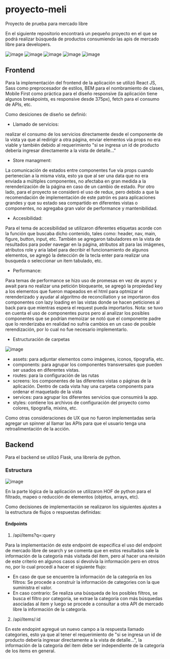 # proyecto-meli
Proyecto de prueba para mercado libre

En el siguiente repositorio encontrará un pequeño proyecto en el que se podrá realizar búsqueda de productos consumiendo las apis de mercado libre para developers.

![image](https://user-images.githubusercontent.com/45438216/168727285-b006febd-fcf5-4361-bc05-b75537dad47b.png)
![image](https://user-images.githubusercontent.com/45438216/168727459-dc26366a-2aec-41bc-996e-719e3f7689b1.png)
![image](https://user-images.githubusercontent.com/45438216/168728079-9ff1675c-05a1-4967-b7b3-c24d0247bf72.png)
![image](https://user-images.githubusercontent.com/45438216/168727600-047c4f81-dbf9-4a6d-bd73-050f5c85b7a1.png)
![image](https://user-images.githubusercontent.com/45438216/168728040-4bf3b793-8942-4ecf-8916-60457c73e1b3.png)


## Frontend
Para la implementación del frontend de la aplicación se utilizó React JS, Sass como preprocesador de estilos, BEM para el nombramiento de clases, Mobile First como práctica para el diseño responsive (la aplicación tiene algunos breakpoints, es responsive desde 375px), fetch para el consumo de APIs, etc.

Como desiciones de diseño se definió:

-  Llamado de servicios:

realizar el consumo de los servicios directamente desde el componente de la vista ya que al redirigir a otra página, enviar elementos vía props no era viable y también debido al requerimiento "si se ingresa un id de producto debería ingresar directamente a la vista de detalle..."

- Store managment:

La comunicación de estados entre componentes fue vía props cuando pertenecían a la misma vista, esto ya que al ser una data que no era enviada a múltiples componentes, no afectaba en gran medida a la rerenderización de la página en caso de un cambio de estado. Por otro lado, para el proyecto se consideró el uso de redux, pero debido a que la recomendación de implementación de este patrón es para aplicaciones grandes y que su estado sea compartido en diferentes vistas o componentes, no agregaba gran valor de performance y mantenibilidad.

- Accesibilidad:

Para el tema de accesibilidad se utilizaron diferentes etiquetas acorde con la función que buscaba dicho contenido, tales como: header, nav, main, figure, button, input, etc. También se agregaron tabuladores en la vista de resultados para poder navegar en la página, atributos alt para las imágenes, atributos role y aria label para decribir el funcionamiento de algunos elementos, se agregó la detección de la tecla enter para realizar una busqueda o seleccionar un item tabulado, etc.

- Performance:

Para temas de performance se hizo uso de promesas en vez de async y await para no realizar una petición bloqueante, se agregó la propiedad key a los elementos que fueron mapeados en el html para optmizar el rerenderizado y ayudar al algoritmo de reconciliation y se importaron dos componentes con lazy loading en las vistas donde se hacen peticiones al back para que mientras espera el request pueda importarlos. Nota: se tuvo en cuenta el uso de componentes puros pero al analizar los posibles componentes que se podrían memoizar se notó que el componente padre que lo renderizaba en realidad no sufría cambios en un caso de posible rerendización, por lo cual no fue necesario implementarlo.

- Estructuración de carpetas

![image](https://user-images.githubusercontent.com/45438216/168955737-c5b3db30-9fa6-4380-9c0b-2d3c9dea12ae.png)

- assets: para adjuntar elementos como imágenes, iconos, tipografía, etc.
- components: para agrupar los componentes transversales que pueden ser usados en diferentes vistas.
- routes: para la configuración de las rutas
- screens: los componentes de las diferentes vistas o páginas de la aplicación. Dentro de cada vista hay una carpeta components para ordenar el maquetado de la vista
- services: para agrupar los diferentes servicios que consumirá la app.
- styles: contiene los archivos de configuración del proyecto como colores, tipografía, mixins, etc.

Como otras consideraciones de UX que no fueron implementadas sería agregar un spinner al llamar las APIs para que el usuario tenga una retroalimentación de la acción.

## Backend
Para el backend se utilizó Flask, una librería de python.

### Estructura

![image](https://user-images.githubusercontent.com/45438216/168962706-a60999a4-9de1-48c9-9048-f8ad9aa833c9.png)

En la parte lógica de la aplicación se utilizaron HOF de python para el filtrado, mapeo o reducción de elementos (objetos, arrays, etc).

Como decisiones de implementación se realizaron los siguientes ajustes a la estructura de flujos o respuestas definidas:

#### Endpoints

1.   /api/items?q=:query

Para la implementación de este endpoint de especifica el uso del endpoint de mercado libre de search y se comenta que en estos resultados sale la información de la categoría más visitada del item, pero al hacer una revisión de este criterio en algunos casos si devolvía la información pero en otros no, por lo cual procedí a hacer el siguiente flujo:

- En caso de que se encuentre la información de la categoría en los filtros:
	Se procede a construír la información de categories con la que suministra el valor.
- En caso contrario:
	 Se realiza una búsqueda de los posibles filtros, se busca el filtro por categoría, se extrae la categoría con más búsquedas asociadas al item y luego se procede a consultar a otra API de mercado libre la información de la categoría.

2. /api/items/:id
	
En este endopint agregué un nuevo campo a la respuesta llamado categories, esto ya que al tener el requerimiento de "si se ingresa un id de producto debería ingresar directamente a la vista de detalle...", la información de la categoría del item debe ser independiente de la categoría de los items en general.
